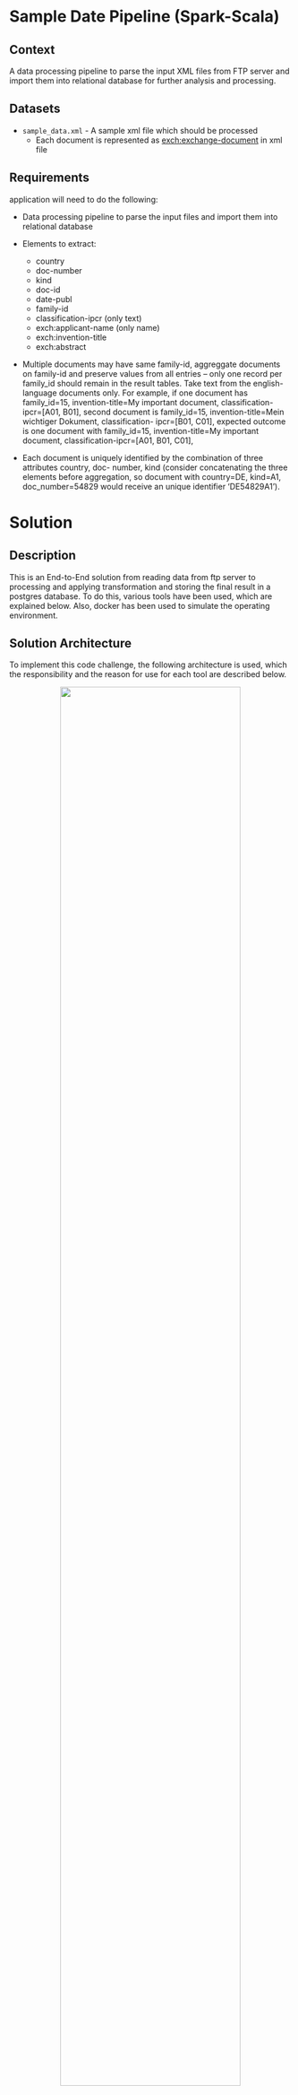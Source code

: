 # Sample Date Pipeline (Spark-Scala)

## Context

A data processing pipeline to parse the input XML files from FTP server and import them into relational database for further analysis and processing.

## Datasets


* `sample_data.xml` - A sample xml file which should be processed
  * Each document is represented as <exch:exchange-document> in xml file


## Requirements

application will need to do the following:
  
* Data processing pipeline to parse the input files and
import them into relational database
* Elements to extract:
  * country
  * doc-number
  * kind
  * doc-id
  * date-publ
  * family-id
  * classification-ipcr (only text)
  * exch:applicant-name (only name)
  * exch:invention-title
  * exch:abstract

* Multiple documents may have same family-id, aggreggate documents on family-id and
preserve values from all entries – only one record per family_id should remain in the
result tables. Take text from the english-language documents only. For example, if one
document has family_id=15, invention-title=My important document,
classification-ipcr=[A01, B01], second document is family_id=15,
invention-title=Mein wichtiger Dokument, classification-
ipcr=[B01, C01], expected outcome is one document with family_id=15,
invention-title=My important document, classification-ipcr=[A01,
B01, C01],

* Each document is uniquely identified by the combination of three attributes country, doc-
number, kind (consider concatenating the three elements before aggregation, so
document with country=DE, kind=A1, doc_number=54829 would receive an
unique identifier ‘DE54829A1’).



# Solution

## Description
This is an End-to-End solution from reading data from ftp server to processing and applying transformation and storing the final result in a postgres database.
To do this, various tools have been used, which are explained below. Also, docker has been used to simulate the operating environment.


## Solution Architecture
To implement this code challenge, the following architecture is used, which the responsibility and the reason for use for each tool are described below.

<p align="center">
  <img src = "Images/Arc.jpeg" width=80%>
</p>

### Apache Nifi
I have used Apache Nifi to extract xml data from FTP server and then load them in hadoop hdfs cluster.

Here is the template that I have developed in nifi.

<p align="center">
  <img src = "Images/Nifi_Tempate.jpeg" width=80%>
</p>

Because the main purpose of the question is not this section, 
so I have created a minimal template for nifi. 


### Apache Spark
I used Spark to solve the main part of the code challenge. The reason for choosing Spark is that it is very fast and works very well for large-scale problems. Also, there are many provided libraries for different tasks that make the development process faster and better. Another reason is my experience in using Spark.


The solution starts from reading the xml files from hadoop hdfs directory. Next, the requierd transformation is applied to dataframe columns and final dataframe is created. The final dataframe is written to postgres database using jdbc connection.  

<p align="center">
  <img src = "Images/Spark_Dag.jpeg" width=80%>
</p>


In order to fulfil requierment "The same document might be delivered multiple times, i. e. two weeks in a row", I used checkpoint. In each batch processing, all of document ids (combination of 3 fields including country, doc-number, kind) are logged in hdfs directory and in the begining of next batch, the repeated data will be excluded by checking with logs (using left anti join with original dataframe).
In order to fulfil requierment "only one record per family_id should remain in the result tables, preserve values from all entries", I have implemented multiple things. First of all in current data frame, records are be aggregated based on family_id and valuess from othe fields are collected in array. 
Secondly, in order to have only one record per family_id in the result table, I used upsert mechanism in postgres sql, to update previous inserted records if any conflict occured based on family_id. In such case, records with conflict family_id will be updated and data from other fields will be merged with their updated values. So all entries value will be preserved. 


As another note, I used a config file to make the application more dynamic in different environments. accordingly, this App can be run in different environments such as local, Docker, and production just by changing these values. It is also possible to set some values such as address and port for sources like hdfs as well as spark session configurations without changing the code.


I didn't have enough time to write software tests such as unit tests, integration tests, system tests and etc. to test the correctness of the program. But for programs that are at the enterprise level, this point is very important. 



## Getting Started

This section explains how to run this App. I have tried to make it very simple. 

### Prerequisites
The required prerequisites are:

* Docker and docker-compose 3
* Internet connection to download required docker images and libraries.

### Installation

Follow the steps below to run the App. put the xml files in ftp/xml directory. this directory from localhost is mounted to docker ftp server.

1. running all containers
   ```sh
   $ sudo docker-compose up -d
   ```

2. After a few seconds, open the [airflow](http://localhost:8085/) admin address in your browser (http://localhost:8085/) and then run the ```brgroup_etl``` Dag.
  
<p align="center">
  <img src = "Images/Airflow.jpeg" width=80%>
</p>

After the dag is finished, the data will be inserted to postgres data base and can be accessed with any postgres sql client.

## Stoping Services
Enter the following command to stop the containers:

```bash
$ sudo docker-compose down -v
```

## Build from source
Enter the following command to build from source. SBT must be installed on the system.

```bash
$ sbt assembly publish
```
The jar file will be created in the ```spark/brgroup/brgroup_2.11/0.1/brgroup_2.11-0.1-assembly.jar``` directory.

## Author

👤 **Hadi Ezatpanah**

- Github: [@hadiezatpanah](https://github.com/hadiezatpanah)

## Version History
* 0.1
    * Initial Release

